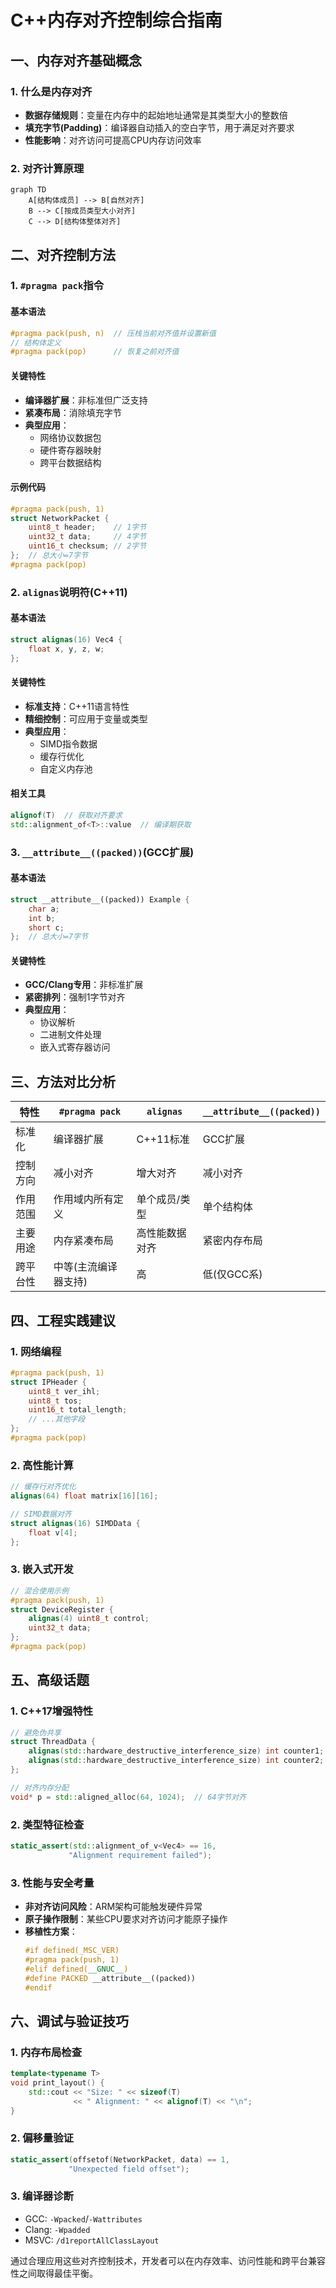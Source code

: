 # C++内存对齐控制综合指南

## 一、内存对齐基础概念
### 1. 什么是内存对齐
- **数据存储规则**：变量在内存中的起始地址通常是其类型大小的整数倍
- **填充字节(Padding)**：编译器自动插入的空白字节，用于满足对齐要求
- **性能影响**：对齐访问可提高CPU内存访问效率

### 2. 对齐计算原理
```mermaid
graph TD
    A[结构体成员] --> B[自然对齐]
    B --> C[按成员类型大小对齐]
    C --> D[结构体整体对齐]
```

## 二、对齐控制方法

### 1. `#pragma pack`指令
#### 基本语法
```cpp
#pragma pack(push, n)  // 压栈当前对齐值并设置新值
// 结构体定义
#pragma pack(pop)      // 恢复之前对齐值
```

#### 关键特性
- **编译器扩展**：非标准但广泛支持
- **紧凑布局**：消除填充字节
- **典型应用**：
  - 网络协议数据包
  - 硬件寄存器映射
  - 跨平台数据结构

#### 示例代码
```cpp
#pragma pack(push, 1)
struct NetworkPacket {
    uint8_t header;    // 1字节
    uint32_t data;     // 4字节
    uint16_t checksum; // 2字节
};  // 总大小=7字节
#pragma pack(pop)
```

### 2. `alignas`说明符(C++11)
#### 基本语法
```cpp
struct alignas(16) Vec4 {
    float x, y, z, w;
};
```

#### 关键特性
- **标准支持**：C++11语言特性
- **精细控制**：可应用于变量或类型
- **典型应用**：
  - SIMD指令数据
  - 缓存行优化
  - 自定义内存池

#### 相关工具
```cpp
alignof(T)  // 获取对齐要求
std::alignment_of<T>::value  // 编译期获取
```

### 3. `__attribute__((packed))`(GCC扩展)
#### 基本语法
```cpp
struct __attribute__((packed)) Example {
    char a;
    int b;
    short c;
};  // 总大小=7字节
```

#### 关键特性
- **GCC/Clang专用**：非标准扩展
- **紧密排列**：强制1字节对齐
- **典型应用**：
  - 协议解析
  - 二进制文件处理
  - 嵌入式寄存器访问

## 三、方法对比分析

| 特性                | `#pragma pack`         | `alignas`              | `__attribute__((packed))` |
|---------------------|-----------------------|------------------------|--------------------------|
| 标准化              | 编译器扩展             | C++11标准              | GCC扩展                  |
| 控制方向            | 减小对齐               | 增大对齐               | 减小对齐                 |
| 作用范围            | 作用域内所有定义       | 单个成员/类型          | 单个结构体               |
| 主要用途            | 内存紧凑布局           | 高性能数据对齐         | 紧密内存布局             |
| 跨平台性            | 中等(主流编译器支持)   | 高                     | 低(仅GCC系)              |

## 四、工程实践建议

### 1. 网络编程
```cpp
#pragma pack(push, 1)
struct IPHeader {
    uint8_t ver_ihl;
    uint8_t tos;
    uint16_t total_length;
    // ...其他字段
};
#pragma pack(pop)
```

### 2. 高性能计算
```cpp
// 缓存行对齐优化
alignas(64) float matrix[16][16];

// SIMD数据对齐
struct alignas(16) SIMDData {
    float v[4];
};
```

### 3. 嵌入式开发
```cpp
// 混合使用示例
#pragma pack(push, 1)
struct DeviceRegister {
    alignas(4) uint8_t control;
    uint32_t data;
};
#pragma pack(pop)
```

## 五、高级话题

### 1. C++17增强特性
```cpp
// 避免伪共享
struct ThreadData {
    alignas(std::hardware_destructive_interference_size) int counter1;
    alignas(std::hardware_destructive_interference_size) int counter2;
};

// 对齐内存分配
void* p = std::aligned_alloc(64, 1024);  // 64字节对齐
```

### 2. 类型特征检查
```cpp
static_assert(std::alignment_of_v<Vec4> == 16, 
             "Alignment requirement failed");
```

### 3. 性能与安全考量
- **非对齐访问风险**：ARM架构可能触发硬件异常
- **原子操作限制**：某些CPU要求对齐访问才能原子操作
- **移植性方案**：
  ```cpp
  #if defined(_MSC_VER)
  #pragma pack(push, 1)
  #elif defined(__GNUC__)
  #define PACKED __attribute__((packed))
  #endif
  ```

## 六、调试与验证技巧

### 1. 内存布局检查
```cpp
template<typename T>
void print_layout() {
    std::cout << "Size: " << sizeof(T) 
              << " Alignment: " << alignof(T) << "\n";
}
```

### 2. 偏移量验证
```cpp
static_assert(offsetof(NetworkPacket, data) == 1,
             "Unexpected field offset");
```

### 3. 编译器诊断
- GCC: `-Wpacked`/`-Wattributes`
- Clang: `-Wpadded`
- MSVC: `/d1reportAllClassLayout`

通过合理应用这些对齐控制技术，开发者可以在内存效率、访问性能和跨平台兼容性之间取得最佳平衡。